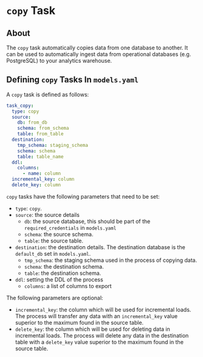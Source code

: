 # `copy` Task

## About

The `copy` task automatically copies data from one database to another. It can be used to automatically ingest data from operational databases (e.g. PostgreSQL) to your analytics warehouse.

## Defining `copy` Tasks In `models.yaml`

A `copy` task is defined as follows:

```yaml
task_copy:
  type: copy
  source:
    db: from_db
    schema: from_schema
    table: from_table
  destination:
    tmp_schema: staging_schema
    schema: schema
    table: table_name
  ddl:
    columns:
      - name: column
  incremental_key: column
  delete_key: column
```

`copy` tasks have the following parameters that need to be set:

* `type`: `copy`.
* `source`: the source details
    * `db`: the source database, this should be part of the `required_credentials` in `models.yaml`
    * `schema`: the source schema.
    * `table`: the source table.
* `destination`: the destination details. The destination database is the `default_db` set in `models.yaml`.
    * `tmp_schema`: the staging schema used in the process of copying data.
    * `schema`: the destination schema.
    * `table`: the destination schema.
* `ddl`: setting the DDL of the process
    * `columns`: a list of columns to export

The following parameters are optional:

* `incremental_key`: the column which will be used for incremental loads. The process will transfer any data with an `incremental_key` value superior to the maximum found in the source table.
* `delete_key`: the column which will be used for deleting data in incremental loads. The process will delete any data in the destination table with a `delete_key` value superior to the maximum found in the source table.
